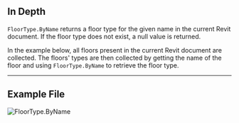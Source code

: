 ## In Depth
`FloorType.ByName` returns a floor type for the given name in the current Revit document. If the floor type does not exist, a null value is returned.

In the example below, all floors present in the current Revit document are collected. The floors' types are then collected by getting the name of the floor and using `FloorType.ByName` to retrieve the floor type.
___
## Example File

![FloorType.ByName](./Revit.Elements.FloorType.ByName_img.jpg)
